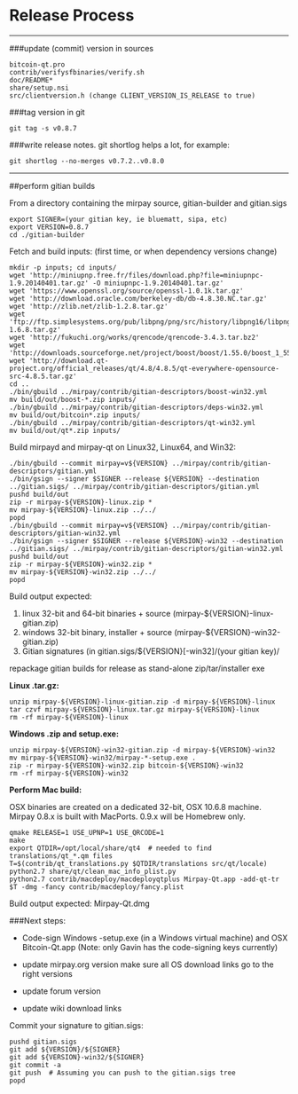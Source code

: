 Release Process
====================

* * *

###update (commit) version in sources


	bitcoin-qt.pro
	contrib/verifysfbinaries/verify.sh
	doc/README*
	share/setup.nsi
	src/clientversion.h (change CLIENT_VERSION_IS_RELEASE to true)

###tag version in git

	git tag -s v0.8.7

###write release notes. git shortlog helps a lot, for example:

	git shortlog --no-merges v0.7.2..v0.8.0

* * *

##perform gitian builds

 From a directory containing the mirpay source, gitian-builder and gitian.sigs
  
	export SIGNER=(your gitian key, ie bluematt, sipa, etc)
	export VERSION=0.8.7
	cd ./gitian-builder

 Fetch and build inputs: (first time, or when dependency versions change)

	mkdir -p inputs; cd inputs/
	wget 'http://miniupnp.free.fr/files/download.php?file=miniupnpc-1.9.20140401.tar.gz' -O miniupnpc-1.9.20140401.tar.gz'
	wget 'https://www.openssl.org/source/openssl-1.0.1k.tar.gz'
	wget 'http://download.oracle.com/berkeley-db/db-4.8.30.NC.tar.gz'
	wget 'http://zlib.net/zlib-1.2.8.tar.gz'
	wget 'ftp://ftp.simplesystems.org/pub/libpng/png/src/history/libpng16/libpng-1.6.8.tar.gz'
	wget 'http://fukuchi.org/works/qrencode/qrencode-3.4.3.tar.bz2'
	wget 'http://downloads.sourceforge.net/project/boost/boost/1.55.0/boost_1_55_0.tar.bz2'
	wget 'http://download.qt-project.org/official_releases/qt/4.8/4.8.5/qt-everywhere-opensource-src-4.8.5.tar.gz'
	cd ..
	./bin/gbuild ../mirpay/contrib/gitian-descriptors/boost-win32.yml
	mv build/out/boost-*.zip inputs/
	./bin/gbuild ../mirpay/contrib/gitian-descriptors/deps-win32.yml
	mv build/out/bitcoin*.zip inputs/
	./bin/gbuild ../mirpay/contrib/gitian-descriptors/qt-win32.yml
	mv build/out/qt*.zip inputs/

 Build mirpayd and mirpay-qt on Linux32, Linux64, and Win32:
  
	./bin/gbuild --commit mirpay=v${VERSION} ../mirpay/contrib/gitian-descriptors/gitian.yml
	./bin/gsign --signer $SIGNER --release ${VERSION} --destination ../gitian.sigs/ ../mirpay/contrib/gitian-descriptors/gitian.yml
	pushd build/out
	zip -r mirpay-${VERSION}-linux.zip *
	mv mirpay-${VERSION}-linux.zip ../../
	popd
	./bin/gbuild --commit mirpay=v${VERSION} ../mirpay/contrib/gitian-descriptors/gitian-win32.yml
	./bin/gsign --signer $SIGNER --release ${VERSION}-win32 --destination ../gitian.sigs/ ../mirpay/contrib/gitian-descriptors/gitian-win32.yml
	pushd build/out
	zip -r mirpay-${VERSION}-win32.zip *
	mv mirpay-${VERSION}-win32.zip ../../
	popd

  Build output expected:

  1. linux 32-bit and 64-bit binaries + source (mirpay-${VERSION}-linux-gitian.zip)
  2. windows 32-bit binary, installer + source (mirpay-${VERSION}-win32-gitian.zip)
  3. Gitian signatures (in gitian.sigs/${VERSION}[-win32]/(your gitian key)/

repackage gitian builds for release as stand-alone zip/tar/installer exe

**Linux .tar.gz:**

	unzip mirpay-${VERSION}-linux-gitian.zip -d mirpay-${VERSION}-linux
	tar czvf mirpay-${VERSION}-linux.tar.gz mirpay-${VERSION}-linux
	rm -rf mirpay-${VERSION}-linux

**Windows .zip and setup.exe:**

	unzip mirpay-${VERSION}-win32-gitian.zip -d mirpay-${VERSION}-win32
	mv mirpay-${VERSION}-win32/mirpay-*-setup.exe .
	zip -r mirpay-${VERSION}-win32.zip bitcoin-${VERSION}-win32
	rm -rf mirpay-${VERSION}-win32

**Perform Mac build:**

  OSX binaries are created on a dedicated 32-bit, OSX 10.6.8 machine.
  Mirpay 0.8.x is built with MacPorts.  0.9.x will be Homebrew only.

	qmake RELEASE=1 USE_UPNP=1 USE_QRCODE=1
	make
	export QTDIR=/opt/local/share/qt4  # needed to find translations/qt_*.qm files
	T=$(contrib/qt_translations.py $QTDIR/translations src/qt/locale)
	python2.7 share/qt/clean_mac_info_plist.py
	python2.7 contrib/macdeploy/macdeployqtplus Mirpay-Qt.app -add-qt-tr $T -dmg -fancy contrib/macdeploy/fancy.plist

 Build output expected: Mirpay-Qt.dmg

###Next steps:

* Code-sign Windows -setup.exe (in a Windows virtual machine) and
  OSX Bitcoin-Qt.app (Note: only Gavin has the code-signing keys currently)

* update mirpay.org version
  make sure all OS download links go to the right versions

* update forum version

* update wiki download links

Commit your signature to gitian.sigs:

	pushd gitian.sigs
	git add ${VERSION}/${SIGNER}
	git add ${VERSION}-win32/${SIGNER}
	git commit -a
	git push  # Assuming you can push to the gitian.sigs tree
	popd

